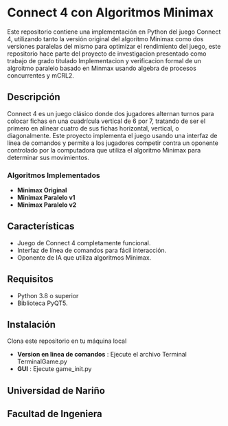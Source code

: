 # Connect 4 con Algoritmos Minimax

Este repositorio contiene una implementación en Python del juego Connect 4, utilizando tanto la versión original del algoritmo Minimax como dos versiones paralelas del mismo para optimizar el rendimiento del juego, este repositorio hace parte del proyecto de investigacion presentado como trabajo de grado titulado Implementacion y verificacion formal de un algroitmo paralelo basado en Minmax usando algebra de procesos concurrentes y mCRL2.

## Descripción

Connect 4 es un juego clásico donde dos jugadores alternan turnos para colocar fichas en una cuadrícula vertical de 6 por 7, tratando de ser el primero en alinear cuatro de sus fichas horizontal, vertical, o diagonalmente. Este proyecto implementa el juego usando una interfaz de línea de comandos y permite a los jugadores competir contra un oponente controlado por la computadora que utiliza el algoritmo Minimax para determinar sus movimientos.

### Algoritmos Implementados

- **Minimax Original**
- **Minimax Paralelo v1**
- **Minimax Paralelo v2**
  
## Características

- Juego de Connect 4 completamente funcional.
- Interfaz de línea de comandos para fácil interacción.
- Oponente de IA que utiliza algoritmos Minimax.

## Requisitos

- Python 3.8 o superior
- Biblioteca PyQT5.

## Instalación

Clona este repositorio en tu máquina local

- **Version en linea de comandos** : Ejecute el archivo Terminal TerminalGame.py
- **GUI** : Ejecute game_init.py

## Universidad de Nariño
## Facultad de Ingeniera


